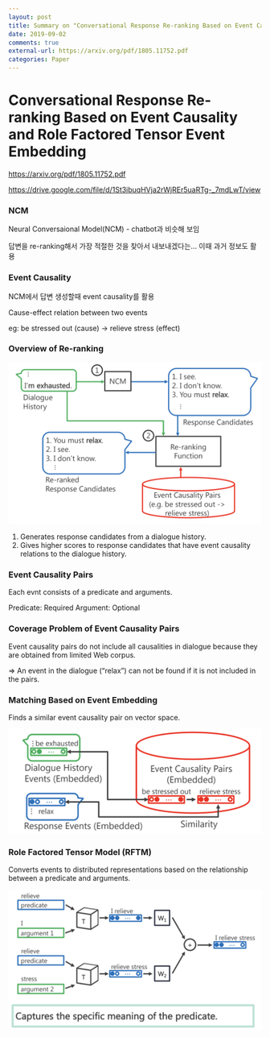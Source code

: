 ```yaml
---
layout: post
title: Summary on "Conversational Response Re-ranking Based on Event Causality and Role Factored Tensor Event Embedding"
date: 2019-09-02
comments: true
external-url: https://arxiv.org/pdf/1805.11752.pdf
categories: Paper
---
```


# Conversational Response Re-ranking Based on Event Causality and Role Factored Tensor Event Embedding

https://arxiv.org/pdf/1805.11752.pdf

https://drive.google.com/file/d/1St3ibuqHVja2rWjREr5uaRTg-_7mdLwT/view

### NCM 

Neural Conversaional Model(NCM) - chatbot과 비슷해 보임

답변을 re-ranking해서 가장 적절한 것을 찾아서 내보내겠다는...
이때 과거 정보도 활용

### Event Causality

NCM에서 답변 생성할때 event causality를 활용

Cause-effect relation between two events

eg: be stressed out (cause) -> relieve stress (effect)

### Overview of Re-ranking



![image-20190830165430174](images/image-20190830165430174.png)



1. Generates response candidates from a dialogue history.
2. Gives higher scores to response candidates that have event causality relations to the dialogue history.



### Event Causality Pairs

Each evnt consists of a predicate and arguments.

Predicate: Required
Argument: Optional



### Coverage Problem of Event Causality Pairs

Event causality pairs do not include all causalities in dialogue because they are obtained from limited Web corpus.

=> An event in the dialogue (“relax”) can not be found if it is not included in the pairs.

### Matching Based on Event Embedding

Finds a similar event causality pair on vector space.

![image-20190830175307409](images/image-20190830175307409.png)



### Role Factored Tensor Model (RFTM)

Converts events to distributed representations based on the relationship between a predicate and arguments.

![image-20190830175716874](images/image-20190830175716874.png)







